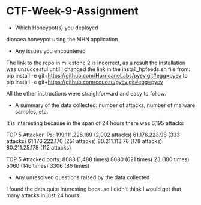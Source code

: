 # CTF-Week-9-Assignment

- Which Honeypot(s) you deployed

dionaea honeypot using the MHN application

- Any issues you encountered

The link to the repo in milestone 2 is incorrect, as a result the installation was unsuccesful until I changed the link in the install_hpfeeds.sh file from:
pip install -e git+https://github.com/HurricaneLabs/pyev.git#egg=pyev
to 
pip install -e git+https://github.com/couozu/pyev.git#egg=pyev

All the other instructions were straighforward and easy to follow. 

- A summary of the data collected: number of attacks, number of malware samples, etc.

It is interesting because in the span of 24 hours there was 6,195 attacks

TOP 5 Attacker IPs:
  199.111.226.189 (2,902 attacks)
  61.176.223.98 (333 attacks)
  61.176.222.170 (251 attacks)
  80.211.113.76 (178 attacks)
  80.211.25.178 (112 attacks)

TOP 5 Attacked ports:
  8088 (1,488 times)
  8080 (621 times)
  23 (180 times)
  5060 (146 times)
  3306 (86 times)

- Any unresolved questions raised by the data collected

I found the data quite interesting because I didn't think I would get that many attacks in just 24 hours. 
